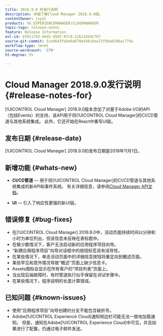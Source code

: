 ```yaml
---
title: 2018.9.0 的发行说明
description: 详细了解Cloud Manager 2018.9.0版。
contentOwner: jsyal
products: SG_EXPERIENCEMANAGER/CLOUDMANAGER
topic-tags: release-notes
feature: Release Information
exl-id: bf611743-ded2-4503-97c8-12b12454c7b7
source-git-commit: 5ced643fabe0a670e456cbea72f9da8196ac774a
workflow-type: tm+mt
source-wordcount: '279'
ht-degree: 5%

---
```


# Cloud Manager 2018.9.0发行说明 {#release-notes-for}

[!UICONTROL Cloud Manager] 2018.9.0版本添加了对基于Adobe I/O的API（包括Events）的支持，该API用于将[!UICONTROL Cloud Manager]的CI/CD管道与其他系统集成。 此外，它还开始在React中重写UI层。

## 发布日期 {#release-date}

[!UICONTROL Cloud Manager] 2018.9.0的发布日期是2018年11月1日。

## 新增功能 {#whats-new}

* **CI/CD管道** — 用于将[!UICONTROL Cloud Manager]的CI/CD管道与其他系统集成的新API和事件系统。 有关详细信息，请参阅[Cloud Manager API文档](https://developer.adobe.com/experience-cloud/cloud-manager/)。

* **UI** — 引入了响应性更强的新UI层。

## 错误修复 {#bug-fixes}

* 在[!UICONTROL Cloud Manager] 2018.8.0中，活动页面持续时间以分钟和小时为单位列出，但该信息未反映在表标题中。
* 在极少数情况下，客户无法启动新的应用程序项目向导。
* “新建应用程序项目”向导对话框中的按钮标签具有误导性。
* 在某些情况下，单击活动页面中的详细信息按钮将重定向到概述页面。
* 某些罕见和意外情况导致“概述”页面上缺少信息卡。
* Assets图标会显示在所有客户的“项目列表”页面上。
* 当出现后端故障时，有时管道执行似乎保留在&#x200B;*验证*&#x200B;步骤中。
* 在某些情况下，程序说明的长度计算错误。

## 已知问题 {#known-issues}

* 使用“应用程序项目”向导创建的分支不能包含破折号。
* Adobe[!UICONTROL Experience Cloud]通知侧边栏可能无法一致地加载通知。 但是，通知在Adobe[!UICONTROL Experience Cloud]中可见，并且如果进行了配置，仍通过电子邮件发送。
